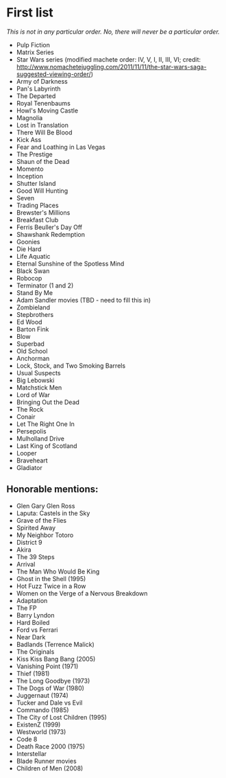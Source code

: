 # First list
*This is not in any particular order. No, there will never be a particular order.*

* Pulp Fiction
* Matrix Series
* Star Wars series (modified machete order: IV, V, I, II, III, VI; credit: http://www.nomachetejuggling.com/2011/11/11/the-star-wars-saga-suggested-viewing-order/)
* Army of Darkness
* Pan's Labyrinth
* The Departed
* Royal Tenenbaums
* Howl's Moving Castle
* Magnolia
* Lost in Translation
* There Will Be Blood
* Kick Ass
* Fear and Loathing in Las Vegas
* The Prestige
* Shaun of the Dead
* Momento
* Inception
* Shutter Island
* Good Will Hunting
* Seven
* Trading Places
* Brewster's Millions
* Breakfast Club
* Ferris Beuller's Day Off
* Shawshank Redemption
* Goonies
* Die Hard
* Life Aquatic
* Eternal Sunshine of the Spotless Mind
* Black Swan
* Robocop
* Terminator (1 and 2)
* Stand By Me
* Adam Sandler movies (TBD - need to fill this in)
* Zombieland
* Stepbrothers
* Ed Wood
* Barton Fink
* Blow
* Superbad
* Old School
* Anchorman
* Lock, Stock, and Two Smoking Barrels
* Usual Suspects
* Big Lebowski
* Matchstick Men
* Lord of War
* Bringing Out the Dead
* The Rock
* Conair
* Let The Right One In
* Persepolis
* Mulholland Drive
* Last King of Scotland
* Looper
* Braveheart
* Gladiator

## Honorable mentions:
* Glen Gary Glen Ross
* Laputa: Castels in the Sky
* Grave of the Flies
* Spirited Away
* My Neighbor Totoro
* District 9
* Akira
* The 39 Steps
* Arrival
* The Man Who Would Be King
* Ghost in the Shell (1995) 
* Hot Fuzz Twice in a Row
* Women on the Verge of a Nervous Breakdown
* Adaptation
* The FP
* Barry Lyndon
* Hard Boiled
* Ford vs Ferrari
* Near Dark
* Badlands (Terrence Malick)
* The Originals
* Kiss Kiss Bang Bang (2005)
* Vanishing Point (1971)
* Thief (1981)
* The Long Goodbye (1973)
* The Dogs of War (1980)
* Juggernaut (1974) 
* Tucker and Dale vs Evil
* Commando (1985)
* The City of Lost Children (1995)
* ExistenZ (1999)
* Westworld (1973)
* Code 8
* Death Race 2000 (1975)
* Interstellar
* Blade Runner movies 
* Children of Men (2008)
